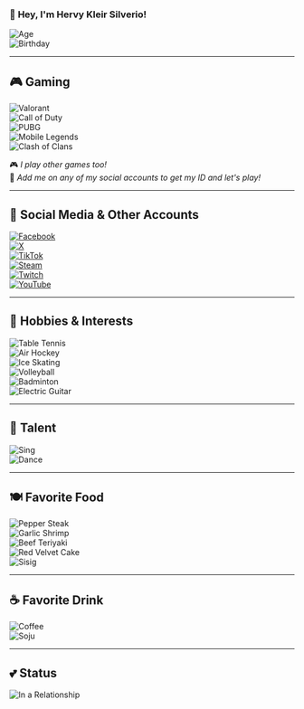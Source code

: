 ### 🌟 **Hey, I'm Hervy Kleir Silverio!**  
![Age](https://img.shields.io/badge/Age-20-orange?style=for-the-badge)  
![Birthday](https://img.shields.io/badge/Birthday-January_24,_2005-blue?style=for-the-badge)  

---

## 🎮 **Gaming**  
![Valorant](https://img.shields.io/badge/Valorant-hervykleir%230001-red?style=for-the-badge&logo=riotgames)  
![Call of Duty](https://img.shields.io/badge/Call_of_Duty-Player-black?style=for-the-badge&logo=callofduty)  
![PUBG](https://img.shields.io/badge/PUBG-Player-yellow?style=for-the-badge&logo=pubg)  
![Mobile Legends](https://img.shields.io/badge/Mobile_Legends-Player-blue?style=for-the-badge)  
![Clash of Clans](https://img.shields.io/badge/Clash_of_Clans-Player-red?style=for-the-badge)  

🎮 *I play other games too!*  
💬 *Add me on any of my social accounts to get my ID and let's play!*  

---

## 📘 **Social Media & Other Accounts**  
[![Facebook](https://img.shields.io/badge/Facebook-Hervy_Silverio-1877F2?style=for-the-badge&logo=facebook&logoColor=white)](https://www.facebook.com/share/12F8eoR6s6i/?mibextid=wwXIfr)  
[![X](https://img.shields.io/badge/X-HERVY_KLEIR-1da1f2?style=for-the-badge&logo=x&logoColor=white)](https://www.x.com/achle_es)  
[![TikTok](https://img.shields.io/badge/TikTok-HERVY_KLEIR-ff0050?style=for-the-badge&logo=tiktok&logoColor=white)](https://www.tiktok.com/@achle.es)  
[![Steam](https://img.shields.io/badge/Steam-hervykleir-000000?style=for-the-badge&logo=steam&logoColor=white)](https://steamcommunity.com/id/hervykleir/)  
[![Twitch](https://img.shields.io/badge/Twitch-hervykleir-6441A5?style=for-the-badge&logo=twitch&logoColor=white)](https://www.twitch.tv/hervykleir)  
[![YouTube](https://img.shields.io/badge/YouTube-hervykleir-FF0000?style=for-the-badge&logo=youtube&logoColor=white)](https://www.youtube.com/@hervykleir)  

---

## 🎯 **Hobbies & Interests**  
![Table Tennis](https://img.shields.io/badge/Table_Tennis-Favorite-orange?style=for-the-badge&logo=tabletennis)  
![Air Hockey](https://img.shields.io/badge/Air_Hockey-Love_it-red?style=for-the-badge)  
![Ice Skating](https://img.shields.io/badge/Ice_Skating-So_Cool-blue?style=for-the-badge&logo=skating)  
![Volleyball](https://img.shields.io/badge/Volleyball-🏐-yellow?style=for-the-badge&logo=volleyball)  
![Badminton](https://img.shields.io/badge/Badminton-🏸-green?style=for-the-badge)  
![Electric Guitar](https://img.shields.io/badge/Electric_Guitar-🎸-purple?style=for-the-badge&logo=guitar)  

---

## 🎤 **Talent**  
![Sing](https://img.shields.io/badge/Singing-🎤-pink?style=for-the-badge)  
![Dance](https://img.shields.io/badge/Dancing-💃🕺-orange?style=for-the-badge)  

---

## 🍽️ **Favorite Food**  
![Pepper Steak](https://img.shields.io/badge/Chinese_Pepper_Steak-🍖-red?style=for-the-badge)  
![Garlic Shrimp](https://img.shields.io/badge/Garlic_Buttered_Shrimp-🦐-orange?style=for-the-badge)  
![Beef Teriyaki](https://img.shields.io/badge/Beef_Teriyaki-🍱-brown?style=for-the-badge)  
![Red Velvet Cake](https://img.shields.io/badge/Red_Velvet_Cake-🍰-pink?style=for-the-badge)  
![Sisig](https://img.shields.io/badge/Sisig-🐷-purple?style=for-the-badge)  

---

## ☕ **Favorite Drink**  
![Coffee](https://img.shields.io/badge/Coffee-☕-brown?style=for-the-badge)  
![Soju](https://img.shields.io/badge/Soju-🍺-green?style=for-the-badge)  

---

## 💕 **Status**  
![In a Relationship](https://img.shields.io/badge/In_a_Relationship_since-November_2022-ff69b4?style=for-the-badge&logo=heart)  
